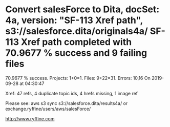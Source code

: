 # Convert salesForce to Dita, docSet: 4a, version: "SF-113 Xref path", s3://salesforce.dita/originals4a/ SF-113 Xref path completed with 70.9677 % success and 9 failing files

70.9677 % success. Projects: 1+0=1.  Files: 9+22=31. Errors: 10,16  On 2019-09-28 at 04:30:47

Xref: 47 refs, 4 duplicate topic ids, 4 hrefs missing, 1 image ref

Please see: aws s3 sync s3://salesforce.dita/results4a/ or exchange.ryffine/users/aws/salesForce/

http://www.ryffine.com
